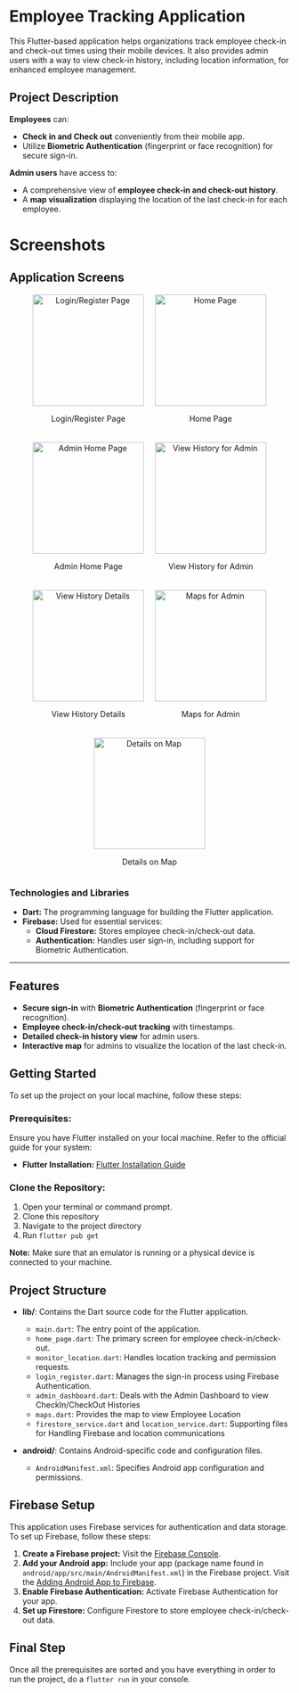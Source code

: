 # Employee Tracking Application

This Flutter-based application helps organizations track employee check-in and check-out times using their mobile devices. It also provides admin users with a way to view check-in history, including location information, for enhanced employee management.

## Project Description

**Employees** can:
- **Check in and Check out** conveniently from their mobile app.
- Utilize **Biometric Authentication** (fingerprint or face recognition) for secure sign-in.

**Admin users** have access to:
- A comprehensive view of **employee check-in and check-out history**.
- A **map visualization** displaying the location of the last check-in for each employee.

# Screenshots

## Application Screens

<div style="display: flex; flex-wrap: wrap; justify-content: center; gap: 20px;">

  <div style="text-align: center;">
    <img src="screenshots/login_register.jpg" alt="Login/Register Page" style="width: 200px; height: auto;">
    <p>Login/Register Page</p>
  </div>

  <div style="text-align: center;">
    <img src="screenshots/home.jpg" alt="Home Page" style="width: 200px; height: auto;">
    <p>Home Page</p>
  </div>

  <div style="text-align: center;">
    <img src="screenshots/admin_home.jpg" alt="Admin Home Page" style="width: 200px; height: auto;">
    <p>Admin Home Page</p>
  </div>

  <div style="text-align: center;">
    <img src="screenshots/admin_view_history.jpg" alt="View History for Admin" style="width: 200px; height: auto;">
    <p>View History for Admin</p>
  </div>

  <div style="text-align: center;">
    <img src="screenshots/admin_show_history.jpg" alt="View History Details" style="width: 200px; height: auto;">
    <p>View History Details</p>
  </div>

  <div style="text-align: center;">
    <img src="screenshots/admin_maps.jpg" alt="Maps for Admin" style="width: 200px; height: auto;">
    <p>Maps for Admin</p>
  </div>

  <div style="text-align: center;">
    <img src="screenshots/admin_details_on_map.jpg" alt="Details on Map" style="width: 200px; height: auto;">
    <p>Details on Map</p>
  </div>

</div>


### Technologies and Libraries
- **Dart:** The programming language for building the Flutter application.
- **Firebase:** Used for essential services:
  - **Cloud Firestore:** Stores employee check-in/check-out data.
  - **Authentication:** Handles user sign-in, including support for Biometric Authentication.

---

## Features
- **Secure sign-in** with **Biometric Authentication** (fingerprint or face recognition).
- **Employee check-in/check-out tracking** with timestamps.
- **Detailed check-in history view** for admin users.
- **Interactive map** for admins to visualize the location of the last check-in.


## Getting Started

To set up the project on your local machine, follow these steps:

### Prerequisites:
Ensure you have Flutter installed on your local machine. Refer to the official guide for your system:

- **Flutter Installation:** [Flutter Installation Guide](https://docs.flutter.dev/get-started/install)

### Clone the Repository:
1. Open your terminal or command prompt.
2. Clone this repository
3. Navigate to the project directory
4. Run ```flutter pub get ```


**Note:** Make sure that an emulator is running or a physical device is connected to your machine.


## Project Structure

- **lib/**: Contains the Dart source code for the Flutter application.
  - `main.dart`: The entry point of the application.
  - `home_page.dart`: The primary screen for employee check-in/check-out.
  - `monitor_location.dart`: Handles location tracking and permission requests.
  - `login_register.dart`: Manages the sign-in process using Firebase Authentication.
  - `admin_dashboard.dart`: Deals with the Admin Dashboard to view CheckIn/CheckOut Histories
  - `maps.dart`: Provides the map to view Employee Location
  - `firestore_service.dart` and `location_service.dart`: Supporting files for Handling Firebase and location communications

- **android/**: Contains Android-specific code and configuration files.
  - `AndroidManifest.xml`: Specifies Android app configuration and permissions.


## Firebase Setup

This application uses Firebase services for authentication and data storage. To set up Firebase, follow these steps:

1. **Create a Firebase project:** Visit the [Firebase Console](https://console.firebase.google.com/).
2. **Add your Android app:** Include your app (package name found in `android/app/src/main/AndroidManifest.xml`) in the Firebase project. Visit the [Adding Android App to Firebase](https://firebase.google.com/docs/android/setup?authuser=0&hl=en).
3. **Enable Firebase Authentication:** Activate Firebase Authentication for your app.
4. **Set up Firestore:** Configure Firestore to store employee check-in/check-out data.



## Final Step 

Once all the prerequisites are sorted and you have everything in order to run the project, 
do a ```flutter run```
in your console. 
